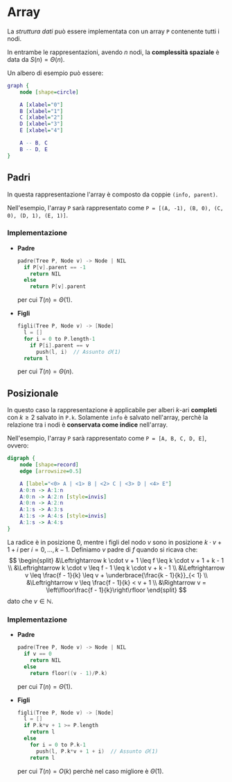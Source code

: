 # Array

La _struttura dati_ può essere implementata con un array `P` contenente tutti i nodi.

In entrambe le rappresentazioni, avendo $n$ nodi, la **complessità spaziale** è data da $S(n) = \Theta(n)$.

Un albero di esempio può essere:
```dot process
graph {
	node [shape=circle]

	A [xlabel="0"]
	B [xlabel="1"]
	C [xlabel="2"]
	D [xlabel="3"]
	E [xlabel="4"]

	A -- B, C
	B -- D, E
}
```

## Padri

In questa rappresentazione l'array è composto da coppie `(info, parent)`.

Nell'esempio, l'array `P` sarà rappresentato come `P = [(A, -1), (B, 0), (C, 0), (D, 1), (E, 1)]`.

### Implementazione

- **Padre**

	```c
	padre(Tree P, Node v) -> Node | NIL
	  if P[v].parent == -1
	    return NIL
	  else
	    return P[v].parent
	```
	per cui $T(n) = \Theta(1)$.

- **Figli**

	```c
	figli(Tree P, Node v) -> [Node]
	  l = []
	  for i = 0 to P.length-1
	    if P[i].parent == v
	      push(l, i)  // Assunto 𝛩(1)
	  return l
	```
	per cui $T(n) = \Theta(n)$.

## Posizionale

In questo caso la rappresentazione è applicabile per alberi $k$-ari **completi** con $k \geq 2$ salvato in `P.k`.
Solamente `info` è salvato nell'array, perchè la relazione tra i nodi è **conservata come indice** nell'array.

Nell'esempio, l'array `P` sarà rappresentato come `P = [A, B, C, D, E]`, ovvero:
```dot process
digraph {
	node [shape=record]
	edge [arrowsize=0.5]

	A [label="<0> A | <1> B | <2> C | <3> D | <4> E"]
	A:0:n -> A:1:n
	A:0:n -> A:2:n [style=invis]
	A:0:n -> A:2:n
	A:1:s -> A:3:s
	A:1:s -> A:4:s [style=invis]
	A:1:s -> A:4:s
}
```

La radice è in posizione $0$, mentre i figli del nodo $v$ sono in posizione $k \cdot v + 1 + i$ per $i = 0, ..., k-1$.
Definiamo $v$ padre di $f$ quando si ricava che:
$$
\begin{split}
&\Leftrightarrow k \cdot v + 1 \leq f \leq k \cdot v + 1 + k - 1 \\
&\Leftrightarrow k \cdot v \leq f - 1 \leq k \cdot v + k - 1 \\
&\Leftrightarrow v \leq \frac{f - 1}{k} \leq v + \underbrace{\frac{k - 1}{k}}_{< 1} \\
&\Leftrightarrow v \leq \frac{f - 1}{k} < v + 1 \\
&\Rightarrow v = \left\lfloor\frac{f - 1}{k}\right\rfloor
\end{split}
$$
dato che $v \in \mathbb{N}$.

### Implementazione

- **Padre**

	```c
	padre(Tree P, Node v) -> Node | NIL
	  if v == 0
	    return NIL
	  else
	    return floor((v - 1)/P.k)
	```
	per cui $T(n) = \Theta(1)$.

- **Figli**

	```c
	figli(Tree P, Node v) -> [Node]
	  l = []
	  if P.k*v + 1 >= P.length
	    return l
	  else
	    for i = 0 to P.k-1
	      push(l, P.k*v + 1 + i)  // Assunto 𝛩(1)
	    return l
	```
	per cui $T(n) = O(k)$ perchè nel caso migliore è $\Theta(1)$.
